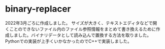 # binary-replacer
2022年3月ごろに作成しました。
サイズが大きく、テキストエディタなどで開くことのできないファイル内のファイル参照情報をまとめて書き換えるために作成しました。バイナリデータとして読み込んで置換する方法を取りました。
Pythonでの実装が上手くいかなかったのでC++で実装しました。

